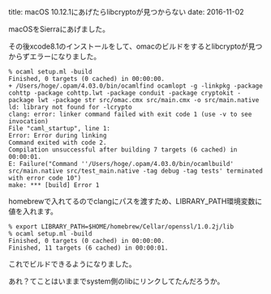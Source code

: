 title: macOS 10.12.1にあげたらlibcryptoが見つからない
date: 2016-11-02

macOSをSierraにあげました。

その後xcode8.1のインストールをして、omacのビルドをするとlibcryptoが見つからずエラーになりました。

```
% ocaml setup.ml -build 
Finished, 0 targets (0 cached) in 00:00:00.
+ /Users/hoge/.opam/4.03.0/bin/ocamlfind ocamlopt -g -linkpkg -package cohttp -package cohttp.lwt -package conduit -package cryptokit -package lwt -package str src/omac.cmx src/main.cmx -o src/main.native
ld: library not found for -lcrypto
clang: error: linker command failed with exit code 1 (use -v to see invocation)
File "caml_startup", line 1:
Error: Error during linking
Command exited with code 2.
Compilation unsuccessful after building 7 targets (6 cached) in 00:00:01.
E: Failure("Command ''/Users/hoge/.opam/4.03.0/bin/ocamlbuild' src/main.native src/test_main.native -tag debug -tag tests' terminated with error code 10")
make: *** [build] Error 1
```

homebrewで入れてるのでclangにパスを渡すため、LIBRARY\_PATH環境変数に値を入れます。

```
% export LIBRARY_PATH=$HOME/homebrew/Cellar/openssl/1.0.2j/lib
% ocaml setup.ml -build 
Finished, 0 targets (0 cached) in 00:00:00.
Finished, 11 targets (6 cached) in 00:00:01.
```

これでビルドできるようになりました。

あれ？てことはいままでsystem側のlibにリンクしてたんだろうか。
